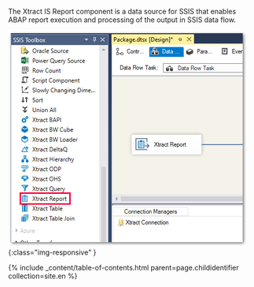 The Xtract IS Report component is a data source for SSIS that enables ABAP report execution and processing of the output in SSIS data flow.

![Report](/img/content/Report.png){:class="img-responsive" }

{% include _content/table-of-contents.html parent=page.childidentifier collection=site.en %}